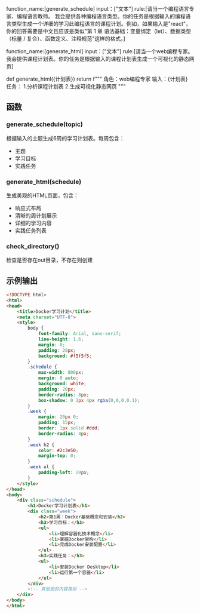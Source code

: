 function_name:[generate_schedule]
input：["文本"]
rule:[请当一个编程语言专家、编程语言教师。 我会提供各种编程语言类型。你的任务是根据输入的编程语言类型生成一个详细的学习此编程语言的课程计划。例如，如果输入是"react"，你的回答需要是中文且应该是类似"第 1 章 语法基础：变量绑定（let）、数据类型（标量 / 复合）、函数定义、注释规范"这样的格式。]


function_name:[generate_html]
input：["文本"]
rule:[请当一个web编程专家。 我会提供课程计划表。你的任务是根据输入的课程计划表生成一个可视化的静态网页]

def generate_html({计划表})
    return f"""
    角色：web编程专家
    输入：{计划表}
    任务：
        1.分析课程计划表
        2.生成可视化静态网页
    """

## 函数

### generate_schedule(topic)
根据输入的主题生成6周的学习计划表。每周包含：
- 主题
- 学习目标
- 实践任务

### generate_html(schedule)
生成美观的HTML页面，包含：
- 响应式布局
- 清晰的周计划展示
- 详细的学习内容
- 实践任务列表

### check_directory()
检查是否存在out目录，不存在则创建

## 示例输出

```html
<!DOCTYPE html>
<html>
<head>
    <title>Docker学习计划</title>
    <meta charset="UTF-8">
    <style>
        body { 
            font-family: Arial, sans-serif;
            line-height: 1.6;
            margin: 0;
            padding: 20px;
            background: #f5f5f5;
        }
        .schedule {
            max-width: 800px;
            margin: 0 auto;
            background: white;
            padding: 20px;
            border-radius: 8px;
            box-shadow: 0 2px 4px rgba(0,0,0,0.1);
        }
        .week {
            margin: 20px 0;
            padding: 15px;
            border: 1px solid #ddd;
            border-radius: 4px;
        }
        .week h2 {
            color: #2c3e50;
            margin-top: 0;
        }
        .week ul {
            padding-left: 20px;
        }
    </style>
</head>
<body>
    <div class="schedule">
        <h1>Docker学习计划表</h1>
        <div class="week">
            <h2>第1周：Docker基础概念和安装</h2>
            <h3>学习目标：</h3>
            <ul>
                <li>理解容器化技术概念</li>
                <li>掌握Docker架构</li>
                <li>完成Docker安装配置</li>
            </ul>
            <h3>实践任务：</h3>
            <ul>
                <li>安装Docker Desktop</li>
                <li>运行第一个容器</li>
            </ul>
        </div>
        <!-- 其他周的内容类似 -->
    </div>
</body>
</html>
